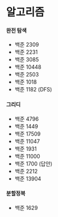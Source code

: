 # 알고리즘

#### 완전 탐색
- 백준 2309
- 백준 2231
- 백준 3085
- 백준 10448
- 백준 2503
- 백준 1018
- 백준 1182 (DFS)

#### 그리디
- 백준 4796
- 백준 1449
- 백준 17509
- 백준 11047
- 백준 1931
- 백준 11000
- 백준 1700 (답안)
- 백준 2212
- 백준 13904


#### 분할정복
- 백준 1629
